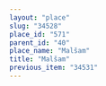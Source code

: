 ```yaml
---
layout: "place"
slug: "34528"
place_id: "571"
parent_id: "40"
place_name: "Malšam"
title: "Malšam"
previous_item: "34531"
---
```

